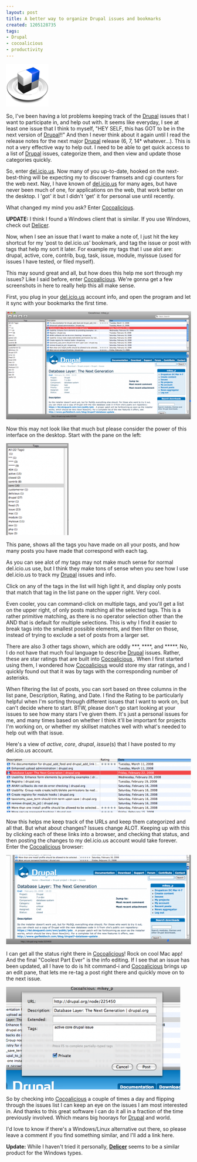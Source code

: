 ```yaml
--- 
layout: post
title: A better way to organize Drupal issues and bookmarks
created: 1205128735
tags: 
- Drupal
- cocoalicious
- productivity
---
```

<img class="right" alt="cocoalicious icon" src="/images/cocoalicious.png" />

So, I've been having a lot problems keeping track of the [Drupal](http://drupal.org) issues that I want to participate in, and help out with. It seems like everyday, I see at least one issue that I think to myself, &quot;HEY SELF, this has GOT to be in the next version of [Drupal](http://drupal.org)!!&quot; And then I never think about it again until I read the release notes for the next major [Drupal](http://drupal.org) release (6, 7, 14* whatever...). This is not a very effective way to help out. I need to be able to get quick access to a list of [Drupal](http://drupal.org) issues, categorize them, and then view and update those categories quickly.

So, enter [del.icio.us](http://del.icio.us). Now many of you up-to-date, hooked on the next-best-thing will be expecting my to discover framsets and cgi counters for the web next. Nay, I have known of [del.icio.us](http://del.icio.us) for many ages, but have never been much of one, for applications on the web, that work better on the desktop. I 'got' it but I didn't 'get' it for personal use until recently.
  
What changed my mind you ask? Enter [Cocoalicious](http://www.scifihifi.com/cocoalicious/).
  
**UPDATE:** I think I found a Windows client that is similar. If you use Windows, check out [Delicer](http://www.onecone.com/Pages/Downloads/Download.aspx).
  
Now, when I see an issue that I want to make a note of, I just hit the key shortcut for my 'post to del.icio.us' bookmark, and tag the issue or post with tags that help my sort it later. For example my tags that I use alot are: drupal, active, core, contrib, bug, task, issue, module, myissue (used for issues I have tested, or filed myself).

This may sound great and all, but how does this help me sort through my issues? Like I said before, enter [Cocoalicious](http://www.scifihifi.com/cocoalicious/). We're gonna get a few screenshots in here to really help this all make sense.

First, you plug in your [del.icio.us](http://del.icio.us) account info, and open the program and let it sync with your bookmarks the first time.

![Cocoalicious overview](/images/cocoa_overview.png)

Now this may not look like that much but please consider the power of this interface on the desktop. Start with the pane on the left:

<img class="right" alt="cocoalicious tags pane" src="/images/cocoa_tags_0.png" />

This pane, shows all the tags you have made on all your posts, and how many posts you have made that correspond with each tag.

As you can see alot of my tags may not make much sense for normal del.icio.us use, but I think they make tons of sense when you see how I use del.icio.us to track my [Drupal](http://drupal.org) issues and info.

Click on any of the tags in the list will high light it, and display only posts that match that tag in the list pane on the upper right. Very cool.
  
Even cooler, you can command-click on multiple tags, and you'll get a list on the upper right, of only posts matching all the selected tags. This is a rather primitive matching, as there is no operator selection other than the AND that is default for multiple selections. This is why I find it easier to break tags into the smallest possible elements, and then filter on those, instead of trying to exclude a set of posts from a larger set.

There are also 3 other tags shown, which are oddly ***, ****, and *****. No, I do not have that much foul language to describe [Drupal](http://drupal.org) issues. Rather, these are star ratings that are built into [Cocoalicious ](http://www.scifihifi.com/cocoalicious/). When I first started using them, I wondered how [Cocoalicious](http://www.scifihifi.com/cocoalicious/) would store my star ratings, and I quickly found out that it was by tags with the corresponding number of asterisks.

When filtering the list of posts, you can sort based on three columns in the list pane, Description, Rating, and Date. I find the Rating to be particularly helpful when I'm sorting through different issues that I want to work on, but can't decide where to start. BTW, please don't go start looking at your issues to see how many stars I've given them. It's just a personal issues for me, and many times based on whether I think it'll be important for projects I'm working on, or whether my skillset matches well with what's needed to help out with that issue.

Here's a view of *active*, *core*, *drupal*, *issue*(s) that I have posted to my del.icio.us account.

![cocoalicious filtered bookmarks pane](/images/cocoa_issues-1.png)

Now this helps me keep track of the URLs and keep them categorized and all that. But what about changes? Issues change ALOT. Keeping up with this by clicking each of these links into a browser, and checking that status, and then posting the changes to my del.icio.us account would take forever. Enter the [Cocoalicious](http://www.scifihifi.com/cocoalicious/) browser:

![cocoalicious browser pane](/images/cocoalicious_mikey_p.png)

I can get all the status right there in [Cocoalicious](http://www.scifihifi.com/cocoalicious/)! Rock on cool Mac app! And the final &quot;Coolest Part Ever&quot; is the info editing. If I see that an issue has been updated, all I have to do is hit command-i and [Cocoalicious](http://www.scifihifi.com/cocoalicious/) brings up an edit pane, that lets me re-tag a post right there and quickly move on to the next issue.

![cocoalicious info editing pane](/images/cocoalicious_0.png)

So by checking into [Cocoalicious](http://www.scifihifi.com/cocoalicious/) a couple of times a day and flipping through the issues list I can keep an eye on the issues I am most interested in. And thanks to this great software I can do it all in a fraction of the time previously involved. Which means big hoorays for [Drupal](http://drupal.org) and world.

I'd love to know if there's a Windows/Linux alternative out there, so please leave a comment if you find something similar, and I'll add a link here.

**Update:** While I haven't tried it personally, **[Delicer](http://www.onecone.com/Pages/Downloads/Download.aspx)** seems to be a similar product for the Windows types.
